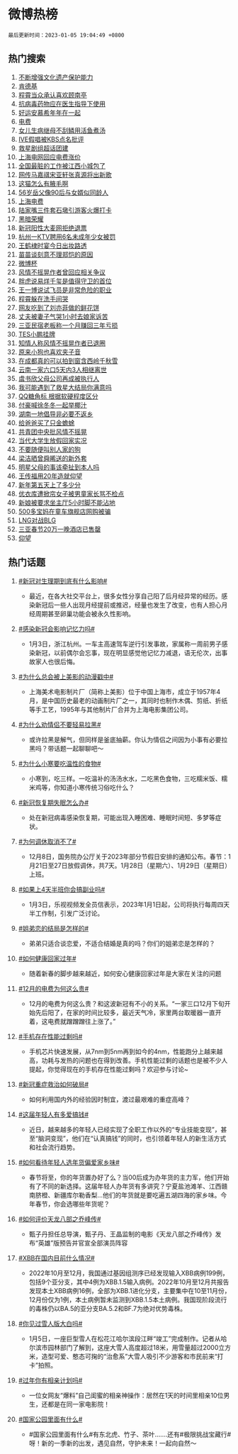 # 微博热榜

`最后更新时间：2023-01-05 19:04:49 +0800`

## 热门搜索

1. [不断增强文化遗产保护能力](https://m.weibo.cn/search?containerid=100103type%3D1%26t%3D10%26q%3D%23%E4%B8%8D%E6%96%AD%E5%A2%9E%E5%BC%BA%E6%96%87%E5%8C%96%E9%81%97%E4%BA%A7%E4%BF%9D%E6%8A%A4%E8%83%BD%E5%8A%9B%23&stream_entry_id=51&isnewpage=1&extparam=seat%3D1%26filter_type%3Drealtimehot%26c_type%3D51%26dgr%3D0%26cate%3D10103%26pos%3D0%26display_time%3D1672916687%26pre_seqid%3D1672916687970034336826&luicode=10000011&lfid=106003type%253D25%2526t%253D3%2526disable_hot%253D1%2526filter_type%253Drealtimehot)
1. [肯德基](https://m.weibo.cn/search?containerid=100103type%3D1%26t%3D10%26q%3D%E8%82%AF%E5%BE%B7%E5%9F%BA&stream_entry_id=31&isnewpage=1&extparam=seat%3D1%26flag%3D1%26dgr%3D0%26realpos%3D1%26band_rank%3D1%26filter_type%3Drealtimehot%26c_type%3D31%26q%3D%25E8%2582%25AF%25E5%25BE%25B7%25E5%259F%25BA%26stream_entry_id%3D31%26cate%3D5001%26lcate%3D5001%26pos%3D0%26display_time%3D1672916687%26pre_seqid%3D1672916687970034336826&luicode=10000011&lfid=106003type%253D25%2526t%253D3%2526disable_hot%253D1%2526filter_type%253Drealtimehot)
1. [程霄当众承认喜欢顾南亭](https://m.weibo.cn/search?containerid=100103type%3D1%26t%3D10%26q%3D%23%E7%A8%8B%E9%9C%84%E5%BD%93%E4%BC%97%E6%89%BF%E8%AE%A4%E5%96%9C%E6%AC%A2%E9%A1%BE%E5%8D%97%E4%BA%AD%23&stream_entry_id=31&isnewpage=1&extparam=seat%3D1%26flag%3D1%26dgr%3D0%26realpos%3D2%26band_rank%3D2%26filter_type%3Drealtimehot%26c_type%3D31%26q%3D%2523%25E7%25A8%258B%25E9%259C%2584%25E5%25BD%2593%25E4%25BC%2597%25E6%2589%25BF%25E8%25AE%25A4%25E5%2596%259C%25E6%25AC%25A2%25E9%25A1%25BE%25E5%258D%2597%25E4%25BA%25AD%2523%26stream_entry_id%3D31%26cate%3D5001%26lcate%3D5001%26pos%3D1%26display_time%3D1672916687%26pre_seqid%3D1672916687970034336826&luicode=10000011&lfid=106003type%253D25%2526t%253D3%2526disable_hot%253D1%2526filter_type%253Drealtimehot)
1. [抗病毒药物应在医生指导下使用](https://m.weibo.cn/search?containerid=100103type%3D1%26t%3D10%26q%3D%23%E6%8A%97%E7%97%85%E6%AF%92%E8%8D%AF%E7%89%A9%E5%BA%94%E5%9C%A8%E5%8C%BB%E7%94%9F%E6%8C%87%E5%AF%BC%E4%B8%8B%E4%BD%BF%E7%94%A8%23&stream_entry_id=31&isnewpage=1&extparam=seat%3D1%26flag%3D0%26dgr%3D0%26realpos%3D3%26band_rank%3D3%26filter_type%3Drealtimehot%26c_type%3D31%26q%3D%2523%25E6%258A%2597%25E7%2597%2585%25E6%25AF%2592%25E8%258D%25AF%25E7%2589%25A9%25E5%25BA%2594%25E5%259C%25A8%25E5%258C%25BB%25E7%2594%259F%25E6%258C%2587%25E5%25AF%25BC%25E4%25B8%258B%25E4%25BD%25BF%25E7%2594%25A8%2523%26stream_entry_id%3D31%26cate%3D5001%26lcate%3D5001%26pos%3D2%26display_time%3D1672916687%26pre_seqid%3D1672916687970034336826&luicode=10000011&lfid=106003type%253D25%2526t%253D3%2526disable_hot%253D1%2526filter_type%253Drealtimehot)
1. [好运安慕希年年在一起](https://m.weibo.cn/search?containerid=100103type%3D1%26t%3D10%26q%3D%23%E5%A5%BD%E8%BF%90%E5%AE%89%E6%85%95%E5%B8%8C%E5%B9%B4%E5%B9%B4%E5%9C%A8%E4%B8%80%E8%B5%B7%23&stream_entry_id=31&isnewpage=1&extparam=seat%3D1%26dgr%3D0%26filter_type%3Drealtimehot%26band_rank%3D4%26adid%3D177259%26c_type%3D31%26q%3D%2523%25E5%25A5%25BD%25E8%25BF%2590%25E5%25AE%2589%25E6%2585%2595%25E5%25B8%258C%25E5%25B9%25B4%25E5%25B9%25B4%25E5%259C%25A8%25E4%25B8%2580%25E8%25B5%25B7%2523%26stream_entry_id%3D31%26cate%3D5001%26topic_ad%3D1%26lcate%3D5001%26pos%3D3%26display_time%3D1672916687%26pre_seqid%3D1672916687970034336826&luicode=10000011&lfid=106003type%253D25%2526t%253D3%2526disable_hot%253D1%2526filter_type%253Drealtimehot)
1. [电费](https://m.weibo.cn/search?containerid=100103type%3D1%26t%3D10%26q%3D%E7%94%B5%E8%B4%B9&stream_entry_id=31&isnewpage=1&extparam=seat%3D1%26flag%3D2%26dgr%3D0%26realpos%3D4%26band_rank%3D4%26filter_type%3Drealtimehot%26c_type%3D31%26q%3D%25E7%2594%25B5%25E8%25B4%25B9%26stream_entry_id%3D31%26cate%3D5001%26lcate%3D5001%26pos%3D4%26display_time%3D1672916687%26pre_seqid%3D1672916687970034336826&luicode=10000011&lfid=106003type%253D25%2526t%253D3%2526disable_hot%253D1%2526filter_type%253Drealtimehot)
1. [女儿生病继母不刮鳞用活鱼煮汤](https://m.weibo.cn/search?containerid=100103type%3D1%26t%3D10%26q%3D%23%E5%A5%B3%E5%84%BF%E7%94%9F%E7%97%85%E7%BB%A7%E6%AF%8D%E4%B8%8D%E5%88%AE%E9%B3%9E%E7%94%A8%E6%B4%BB%E9%B1%BC%E7%85%AE%E6%B1%A4%23&stream_entry_id=31&isnewpage=1&extparam=seat%3D1%26flag%3D2%26dgr%3D0%26realpos%3D5%26band_rank%3D5%26filter_type%3Drealtimehot%26c_type%3D31%26q%3D%2523%25E5%25A5%25B3%25E5%2584%25BF%25E7%2594%259F%25E7%2597%2585%25E7%25BB%25A7%25E6%25AF%258D%25E4%25B8%258D%25E5%2588%25AE%25E9%25B3%259E%25E7%2594%25A8%25E6%25B4%25BB%25E9%25B1%25BC%25E7%2585%25AE%25E6%25B1%25A4%2523%26stream_entry_id%3D31%26cate%3D5001%26lcate%3D5001%26pos%3D5%26display_time%3D1672916687%26pre_seqid%3D1672916687970034336826&luicode=10000011&lfid=106003type%253D25%2526t%253D3%2526disable_hot%253D1%2526filter_type%253Drealtimehot)
1. [IVE假唱被KBS点名批评](https://m.weibo.cn/search?containerid=100103type%3D1%26t%3D10%26q%3D%23IVE%E5%81%87%E5%94%B1%E8%A2%ABKBS%E7%82%B9%E5%90%8D%E6%89%B9%E8%AF%84%23&stream_entry_id=31&isnewpage=1&extparam=seat%3D1%26flag%3D0%26dgr%3D0%26realpos%3D6%26band_rank%3D6%26filter_type%3Drealtimehot%26c_type%3D31%26q%3D%2523IVE%25E5%2581%2587%25E5%2594%25B1%25E8%25A2%25ABKBS%25E7%2582%25B9%25E5%2590%258D%25E6%2589%25B9%25E8%25AF%2584%2523%26stream_entry_id%3D31%26cate%3D5001%26lcate%3D5001%26pos%3D6%26display_time%3D1672916687%26pre_seqid%3D1672916687970034336826&luicode=10000011&lfid=106003type%253D25%2526t%253D3%2526disable_hot%253D1%2526filter_type%253Drealtimehot)
1. [救星剧组超话团建](https://m.weibo.cn/search?containerid=100103type%3D1%26t%3D10%26q%3D%23%E6%95%91%E6%98%9F%E5%89%A7%E7%BB%84%E8%B6%85%E8%AF%9D%E5%9B%A2%E5%BB%BA%23&stream_entry_id=31&isnewpage=1&extparam=seat%3D1%26dgr%3D0%26filter_type%3Drealtimehot%26band_rank%3D7%26adid%3D177304%26c_type%3D31%26q%3D%2523%25E6%2595%2591%25E6%2598%259F%25E5%2589%25A7%25E7%25BB%2584%25E8%25B6%2585%25E8%25AF%259D%25E5%259B%25A2%25E5%25BB%25BA%2523%26stream_entry_id%3D31%26cate%3D5001%26lcate%3D5001%26pos%3D7%26display_time%3D1672916687%26pre_seqid%3D1672916687970034336826&luicode=10000011&lfid=106003type%253D25%2526t%253D3%2526disable_hot%253D1%2526filter_type%253Drealtimehot)
1. [上海电网回应电费涨价](https://m.weibo.cn/search?containerid=100103type%3D1%26t%3D10%26q%3D%23%E4%B8%8A%E6%B5%B7%E7%94%B5%E7%BD%91%E5%9B%9E%E5%BA%94%E7%94%B5%E8%B4%B9%E6%B6%A8%E4%BB%B7%23&stream_entry_id=31&isnewpage=1&extparam=seat%3D1%26flag%3D1%26dgr%3D0%26realpos%3D7%26band_rank%3D7%26filter_type%3Drealtimehot%26c_type%3D31%26q%3D%2523%25E4%25B8%258A%25E6%25B5%25B7%25E7%2594%25B5%25E7%25BD%2591%25E5%259B%259E%25E5%25BA%2594%25E7%2594%25B5%25E8%25B4%25B9%25E6%25B6%25A8%25E4%25BB%25B7%2523%26stream_entry_id%3D31%26cate%3D5001%26lcate%3D5001%26pos%3D8%26display_time%3D1672916687%26pre_seqid%3D1672916687970034336826&luicode=10000011&lfid=106003type%253D25%2526t%253D3%2526disable_hot%253D1%2526filter_type%253Drealtimehot)
1. [全国最脏的工作被江西小城包了](https://m.weibo.cn/search?containerid=100103type%3D1%26t%3D10%26q%3D%23%E5%85%A8%E5%9B%BD%E6%9C%80%E8%84%8F%E7%9A%84%E5%B7%A5%E4%BD%9C%E8%A2%AB%E6%B1%9F%E8%A5%BF%E5%B0%8F%E5%9F%8E%E5%8C%85%E4%BA%86%23&stream_entry_id=31&isnewpage=1&extparam=seat%3D1%26flag%3D0%26dgr%3D0%26realpos%3D8%26band_rank%3D8%26filter_type%3Drealtimehot%26c_type%3D31%26q%3D%2523%25E5%2585%25A8%25E5%259B%25BD%25E6%259C%2580%25E8%2584%258F%25E7%259A%2584%25E5%25B7%25A5%25E4%25BD%259C%25E8%25A2%25AB%25E6%25B1%259F%25E8%25A5%25BF%25E5%25B0%258F%25E5%259F%258E%25E5%258C%2585%25E4%25BA%2586%2523%26stream_entry_id%3D31%26cate%3D5001%26lcate%3D5001%26pos%3D9%26display_time%3D1672916687%26pre_seqid%3D1672916687970034336826&luicode=10000011&lfid=106003type%253D25%2526t%253D3%2526disable_hot%253D1%2526filter_type%253Drealtimehot)
1. [网传马嘉祺宋亚轩张真源将出新歌](https://m.weibo.cn/search?containerid=100103type%3D1%26t%3D10%26q%3D%23%E7%BD%91%E4%BC%A0%E9%A9%AC%E5%98%89%E7%A5%BA%E5%AE%8B%E4%BA%9A%E8%BD%A9%E5%BC%A0%E7%9C%9F%E6%BA%90%E5%B0%86%E5%87%BA%E6%96%B0%E6%AD%8C%23&stream_entry_id=31&isnewpage=1&extparam=seat%3D1%26flag%3D1%26dgr%3D0%26realpos%3D9%26band_rank%3D9%26filter_type%3Drealtimehot%26c_type%3D31%26q%3D%2523%25E7%25BD%2591%25E4%25BC%25A0%25E9%25A9%25AC%25E5%2598%2589%25E7%25A5%25BA%25E5%25AE%258B%25E4%25BA%259A%25E8%25BD%25A9%25E5%25BC%25A0%25E7%259C%259F%25E6%25BA%2590%25E5%25B0%2586%25E5%2587%25BA%25E6%2596%25B0%25E6%25AD%258C%2523%26stream_entry_id%3D31%26cate%3D5001%26lcate%3D5001%26pos%3D10%26display_time%3D1672916687%26pre_seqid%3D1672916687970034336826&luicode=10000011&lfid=106003type%253D25%2526t%253D3%2526disable_hot%253D1%2526filter_type%253Drealtimehot)
1. [这猫怎么有腋毛啊](https://m.weibo.cn/search?containerid=100103type%3D1%26t%3D10%26q%3D%23%E8%BF%99%E7%8C%AB%E6%80%8E%E4%B9%88%E6%9C%89%E8%85%8B%E6%AF%9B%E5%95%8A%23&stream_entry_id=31&isnewpage=1&extparam=seat%3D1%26flag%3D1%26dgr%3D0%26realpos%3D10%26band_rank%3D10%26filter_type%3Drealtimehot%26c_type%3D31%26q%3D%2523%25E8%25BF%2599%25E7%258C%25AB%25E6%2580%258E%25E4%25B9%2588%25E6%259C%2589%25E8%2585%258B%25E6%25AF%259B%25E5%2595%258A%2523%26stream_entry_id%3D31%26cate%3D5001%26lcate%3D5001%26pos%3D11%26display_time%3D1672916687%26pre_seqid%3D1672916687970034336826&luicode=10000011&lfid=106003type%253D25%2526t%253D3%2526disable_hot%253D1%2526filter_type%253Drealtimehot)
1. [56岁岳父像90后与女婿似同龄人](https://m.weibo.cn/search?containerid=100103type%3D1%26t%3D10%26q%3D%2356%E5%B2%81%E5%B2%B3%E7%88%B6%E5%83%8F90%E5%90%8E%E4%B8%8E%E5%A5%B3%E5%A9%BF%E4%BC%BC%E5%90%8C%E9%BE%84%E4%BA%BA%23&stream_entry_id=31&isnewpage=1&extparam=seat%3D1%26flag%3D1%26dgr%3D0%26realpos%3D11%26band_rank%3D11%26filter_type%3Drealtimehot%26c_type%3D31%26q%3D%252356%25E5%25B2%2581%25E5%25B2%25B3%25E7%2588%25B6%25E5%2583%258F90%25E5%2590%258E%25E4%25B8%258E%25E5%25A5%25B3%25E5%25A9%25BF%25E4%25BC%25BC%25E5%2590%258C%25E9%25BE%2584%25E4%25BA%25BA%2523%26stream_entry_id%3D31%26cate%3D5001%26lcate%3D5001%26pos%3D12%26display_time%3D1672916687%26pre_seqid%3D1672916687970034336826&luicode=10000011&lfid=106003type%253D25%2526t%253D3%2526disable_hot%253D1%2526filter_type%253Drealtimehot)
1. [上海电费](https://m.weibo.cn/search?containerid=100103type%3D1%26t%3D10%26q%3D%23%E4%B8%8A%E6%B5%B7%E7%94%B5%E8%B4%B9%23&stream_entry_id=31&isnewpage=1&extparam=seat%3D1%26flag%3D2%26dgr%3D0%26realpos%3D12%26band_rank%3D12%26filter_type%3Drealtimehot%26c_type%3D31%26q%3D%2523%25E4%25B8%258A%25E6%25B5%25B7%25E7%2594%25B5%25E8%25B4%25B9%2523%26stream_entry_id%3D31%26cate%3D5001%26lcate%3D5001%26pos%3D13%26display_time%3D1672916687%26pre_seqid%3D1672916687970034336826&luicode=10000011&lfid=106003type%253D25%2526t%253D3%2526disable_hot%253D1%2526filter_type%253Drealtimehot)
1. [陆家嘴三件套石墩引游客火爆打卡](https://m.weibo.cn/search?containerid=100103type%3D1%26t%3D10%26q%3D%23%E9%99%86%E5%AE%B6%E5%98%B4%E4%B8%89%E4%BB%B6%E5%A5%97%E7%9F%B3%E5%A2%A9%E5%BC%95%E6%B8%B8%E5%AE%A2%E7%81%AB%E7%88%86%E6%89%93%E5%8D%A1%23&stream_entry_id=31&isnewpage=1&extparam=seat%3D1%26flag%3D1%26dgr%3D0%26realpos%3D13%26band_rank%3D13%26filter_type%3Drealtimehot%26c_type%3D31%26q%3D%2523%25E9%2599%2586%25E5%25AE%25B6%25E5%2598%25B4%25E4%25B8%2589%25E4%25BB%25B6%25E5%25A5%2597%25E7%259F%25B3%25E5%25A2%25A9%25E5%25BC%2595%25E6%25B8%25B8%25E5%25AE%25A2%25E7%2581%25AB%25E7%2588%2586%25E6%2589%2593%25E5%258D%25A1%2523%26stream_entry_id%3D31%26cate%3D5001%26lcate%3D5001%26pos%3D14%26display_time%3D1672916687%26pre_seqid%3D1672916687970034336826&luicode=10000011&lfid=106003type%253D25%2526t%253D3%2526disable_hot%253D1%2526filter_type%253Drealtimehot)
1. [黑暗荣耀](https://m.weibo.cn/search?containerid=100103type%3D1%26t%3D10%26q%3D%23%E9%BB%91%E6%9A%97%E8%8D%A3%E8%80%80%23&stream_entry_id=31&isnewpage=1&extparam=seat%3D1%26flag%3D1%26dgr%3D0%26realpos%3D14%26band_rank%3D14%26filter_type%3Drealtimehot%26c_type%3D31%26q%3D%2523%25E9%25BB%2591%25E6%259A%2597%25E8%258D%25A3%25E8%2580%2580%2523%26stream_entry_id%3D31%26cate%3D5001%26lcate%3D5001%26pos%3D15%26display_time%3D1672916687%26pre_seqid%3D1672916687970034336826&luicode=10000011&lfid=106003type%253D25%2526t%253D3%2526disable_hot%253D1%2526filter_type%253Drealtimehot)
1. [新冠阳性大麦网拒绝退票](https://m.weibo.cn/search?containerid=100103type%3D1%26t%3D10%26q%3D%23%E6%96%B0%E5%86%A0%E9%98%B3%E6%80%A7%E5%A4%A7%E9%BA%A6%E7%BD%91%E6%8B%92%E7%BB%9D%E9%80%80%E7%A5%A8%23&stream_entry_id=31&isnewpage=1&extparam=seat%3D1%26flag%3D0%26dgr%3D0%26realpos%3D15%26band_rank%3D15%26filter_type%3Drealtimehot%26c_type%3D31%26q%3D%2523%25E6%2596%25B0%25E5%2586%25A0%25E9%2598%25B3%25E6%2580%25A7%25E5%25A4%25A7%25E9%25BA%25A6%25E7%25BD%2591%25E6%258B%2592%25E7%25BB%259D%25E9%2580%2580%25E7%25A5%25A8%2523%26stream_entry_id%3D31%26cate%3D5001%26lcate%3D5001%26pos%3D16%26display_time%3D1672916687%26pre_seqid%3D1672916687970034336826&luicode=10000011&lfid=106003type%253D25%2526t%253D3%2526disable_hot%253D1%2526filter_type%253Drealtimehot)
1. [杭州一KTV聘用6名未成年少女被罚](https://m.weibo.cn/search?containerid=100103type%3D1%26t%3D10%26q%3D%23%E6%9D%AD%E5%B7%9E%E4%B8%80KTV%E8%81%98%E7%94%A86%E5%90%8D%E6%9C%AA%E6%88%90%E5%B9%B4%E5%B0%91%E5%A5%B3%E8%A2%AB%E7%BD%9A%23&stream_entry_id=31&isnewpage=1&extparam=seat%3D1%26flag%3D0%26dgr%3D0%26realpos%3D16%26band_rank%3D16%26filter_type%3Drealtimehot%26c_type%3D31%26q%3D%2523%25E6%259D%25AD%25E5%25B7%259E%25E4%25B8%2580KTV%25E8%2581%2598%25E7%2594%25A86%25E5%2590%258D%25E6%259C%25AA%25E6%2588%2590%25E5%25B9%25B4%25E5%25B0%2591%25E5%25A5%25B3%25E8%25A2%25AB%25E7%25BD%259A%2523%26stream_entry_id%3D31%26cate%3D5001%26lcate%3D5001%26pos%3D17%26display_time%3D1672916687%26pre_seqid%3D1672916687970034336826&luicode=10000011&lfid=106003type%253D25%2526t%253D3%2526disable_hot%253D1%2526filter_type%253Drealtimehot)
1. [王鹤棣时宴今日出妆路透](https://m.weibo.cn/search?containerid=100103type%3D1%26t%3D10%26q%3D%23%E7%8E%8B%E9%B9%A4%E6%A3%A3%E6%97%B6%E5%AE%B4%E4%BB%8A%E6%97%A5%E5%87%BA%E5%A6%86%E8%B7%AF%E9%80%8F%23&stream_entry_id=31&isnewpage=1&extparam=seat%3D1%26flag%3D1%26dgr%3D0%26realpos%3D17%26band_rank%3D17%26filter_type%3Drealtimehot%26c_type%3D31%26q%3D%2523%25E7%258E%258B%25E9%25B9%25A4%25E6%25A3%25A3%25E6%2597%25B6%25E5%25AE%25B4%25E4%25BB%258A%25E6%2597%25A5%25E5%2587%25BA%25E5%25A6%2586%25E8%25B7%25AF%25E9%2580%258F%2523%26stream_entry_id%3D31%26cate%3D5001%26lcate%3D5001%26pos%3D18%26display_time%3D1672916687%26pre_seqid%3D1672916687970034336826&luicode=10000011&lfid=106003type%253D25%2526t%253D3%2526disable_hot%253D1%2526filter_type%253Drealtimehot)
1. [苗苗谈刻意不理郑恺的原因](https://m.weibo.cn/search?containerid=100103type%3D1%26t%3D10%26q%3D%23%E8%8B%97%E8%8B%97%E8%B0%88%E5%88%BB%E6%84%8F%E4%B8%8D%E7%90%86%E9%83%91%E6%81%BA%E7%9A%84%E5%8E%9F%E5%9B%A0%23&stream_entry_id=31&isnewpage=1&extparam=seat%3D1%26flag%3D2%26dgr%3D0%26realpos%3D18%26band_rank%3D18%26filter_type%3Drealtimehot%26c_type%3D31%26q%3D%2523%25E8%258B%2597%25E8%258B%2597%25E8%25B0%2588%25E5%2588%25BB%25E6%2584%258F%25E4%25B8%258D%25E7%2590%2586%25E9%2583%2591%25E6%2581%25BA%25E7%259A%2584%25E5%258E%259F%25E5%259B%25A0%2523%26stream_entry_id%3D31%26cate%3D5001%26lcate%3D5001%26pos%3D19%26display_time%3D1672916687%26pre_seqid%3D1672916687970034336826&luicode=10000011&lfid=106003type%253D25%2526t%253D3%2526disable_hot%253D1%2526filter_type%253Drealtimehot)
1. [微博杯](https://m.weibo.cn/search?containerid=100103type%3D1%26t%3D10%26q%3D%E5%BE%AE%E5%8D%9A%E6%9D%AF&stream_entry_id=31&isnewpage=1&extparam=seat%3D1%26flag%3D0%26dgr%3D0%26realpos%3D19%26band_rank%3D19%26filter_type%3Drealtimehot%26c_type%3D31%26q%3D%25E5%25BE%25AE%25E5%258D%259A%25E6%259D%25AF%26stream_entry_id%3D31%26cate%3D5001%26lcate%3D5001%26pos%3D20%26display_time%3D1672916687%26pre_seqid%3D1672916687970034336826&luicode=10000011&lfid=106003type%253D25%2526t%253D3%2526disable_hot%253D1%2526filter_type%253Drealtimehot)
1. [风情不摇晃作者曾回应相关争议](https://m.weibo.cn/search?containerid=100103type%3D1%26t%3D10%26q%3D%23%E9%A3%8E%E6%83%85%E4%B8%8D%E6%91%87%E6%99%83%E4%BD%9C%E8%80%85%E6%9B%BE%E5%9B%9E%E5%BA%94%E7%9B%B8%E5%85%B3%E4%BA%89%E8%AE%AE%23&stream_entry_id=31&isnewpage=1&extparam=seat%3D1%26flag%3D0%26dgr%3D0%26realpos%3D20%26band_rank%3D20%26filter_type%3Drealtimehot%26c_type%3D31%26q%3D%2523%25E9%25A3%258E%25E6%2583%2585%25E4%25B8%258D%25E6%2591%2587%25E6%2599%2583%25E4%25BD%259C%25E8%2580%2585%25E6%259B%25BE%25E5%259B%259E%25E5%25BA%2594%25E7%259B%25B8%25E5%2585%25B3%25E4%25BA%2589%25E8%25AE%25AE%2523%26stream_entry_id%3D31%26cate%3D5001%26lcate%3D5001%26pos%3D21%26display_time%3D1672916687%26pre_seqid%3D1672916687970034336826&luicode=10000011&lfid=106003type%253D25%2526t%253D3%2526disable_hot%253D1%2526filter_type%253Drealtimehot)
1. [胖虎说易烊千玺是值得守卫的首位](https://m.weibo.cn/search?containerid=100103type%3D1%26t%3D10%26q%3D%23%E8%83%96%E8%99%8E%E8%AF%B4%E6%98%93%E7%83%8A%E5%8D%83%E7%8E%BA%E6%98%AF%E5%80%BC%E5%BE%97%E5%AE%88%E5%8D%AB%E7%9A%84%E9%A6%96%E4%BD%8D%23&stream_entry_id=31&isnewpage=1&extparam=seat%3D1%26flag%3D0%26dgr%3D0%26realpos%3D21%26band_rank%3D21%26filter_type%3Drealtimehot%26c_type%3D31%26q%3D%2523%25E8%2583%2596%25E8%2599%258E%25E8%25AF%25B4%25E6%2598%2593%25E7%2583%258A%25E5%258D%2583%25E7%258E%25BA%25E6%2598%25AF%25E5%2580%25BC%25E5%25BE%2597%25E5%25AE%2588%25E5%258D%25AB%25E7%259A%2584%25E9%25A6%2596%25E4%25BD%258D%2523%26stream_entry_id%3D31%26cate%3D5001%26lcate%3D5001%26pos%3D22%26display_time%3D1672916687%26pre_seqid%3D1672916687970034336826&luicode=10000011&lfid=106003type%253D25%2526t%253D3%2526disable_hot%253D1%2526filter_type%253Drealtimehot)
1. [王一博说试飞员是非常危险的职业](https://m.weibo.cn/search?containerid=100103type%3D1%26t%3D10%26q%3D%23%E7%8E%8B%E4%B8%80%E5%8D%9A%E8%AF%B4%E8%AF%95%E9%A3%9E%E5%91%98%E6%98%AF%E9%9D%9E%E5%B8%B8%E5%8D%B1%E9%99%A9%E7%9A%84%E8%81%8C%E4%B8%9A%23&stream_entry_id=31&isnewpage=1&extparam=seat%3D1%26flag%3D1%26dgr%3D0%26realpos%3D22%26band_rank%3D22%26filter_type%3Drealtimehot%26c_type%3D31%26q%3D%2523%25E7%258E%258B%25E4%25B8%2580%25E5%258D%259A%25E8%25AF%25B4%25E8%25AF%2595%25E9%25A3%259E%25E5%2591%2598%25E6%2598%25AF%25E9%259D%259E%25E5%25B8%25B8%25E5%258D%25B1%25E9%2599%25A9%25E7%259A%2584%25E8%2581%258C%25E4%25B8%259A%2523%26stream_entry_id%3D31%26cate%3D5001%26lcate%3D5001%26pos%3D23%26display_time%3D1672916687%26pre_seqid%3D1672916687970034336826&luicode=10000011&lfid=106003type%253D25%2526t%253D3%2526disable_hot%253D1%2526filter_type%253Drealtimehot)
1. [程霄躲在洗手间哭](https://m.weibo.cn/search?containerid=100103type%3D1%26t%3D10%26q%3D%23%E7%A8%8B%E9%9C%84%E8%BA%B2%E5%9C%A8%E6%B4%97%E6%89%8B%E9%97%B4%E5%93%AD%23&stream_entry_id=31&isnewpage=1&extparam=seat%3D1%26flag%3D1%26dgr%3D0%26realpos%3D23%26band_rank%3D23%26filter_type%3Drealtimehot%26c_type%3D31%26q%3D%2523%25E7%25A8%258B%25E9%259C%2584%25E8%25BA%25B2%25E5%259C%25A8%25E6%25B4%2597%25E6%2589%258B%25E9%2597%25B4%25E5%2593%25AD%2523%26stream_entry_id%3D31%26cate%3D5001%26lcate%3D5001%26pos%3D24%26display_time%3D1672916687%26pre_seqid%3D1672916687970034336826&luicode=10000011&lfid=106003type%253D25%2526t%253D3%2526disable_hot%253D1%2526filter_type%253Drealtimehot)
1. [网友吃到了刘亦菲做的鲜花饼](https://m.weibo.cn/search?containerid=100103type%3D1%26t%3D10%26q%3D%23%E7%BD%91%E5%8F%8B%E5%90%83%E5%88%B0%E4%BA%86%E5%88%98%E4%BA%A6%E8%8F%B2%E5%81%9A%E7%9A%84%E9%B2%9C%E8%8A%B1%E9%A5%BC%23&stream_entry_id=31&isnewpage=1&extparam=seat%3D1%26flag%3D0%26dgr%3D0%26realpos%3D24%26band_rank%3D24%26filter_type%3Drealtimehot%26c_type%3D31%26q%3D%2523%25E7%25BD%2591%25E5%258F%258B%25E5%2590%2583%25E5%2588%25B0%25E4%25BA%2586%25E5%2588%2598%25E4%25BA%25A6%25E8%258F%25B2%25E5%2581%259A%25E7%259A%2584%25E9%25B2%259C%25E8%258A%25B1%25E9%25A5%25BC%2523%26stream_entry_id%3D31%26cate%3D5001%26lcate%3D5001%26pos%3D25%26display_time%3D1672916687%26pre_seqid%3D1672916687970034336826&luicode=10000011&lfid=106003type%253D25%2526t%253D3%2526disable_hot%253D1%2526filter_type%253Drealtimehot)
1. [丈夫被妻子气哭1小时去娘家诉苦](https://m.weibo.cn/search?containerid=100103type%3D1%26t%3D10%26q%3D%23%E4%B8%88%E5%A4%AB%E8%A2%AB%E5%A6%BB%E5%AD%90%E6%B0%94%E5%93%AD1%E5%B0%8F%E6%97%B6%E5%8E%BB%E5%A8%98%E5%AE%B6%E8%AF%89%E8%8B%A6%23&stream_entry_id=31&isnewpage=1&extparam=seat%3D1%26flag%3D0%26dgr%3D0%26realpos%3D25%26band_rank%3D25%26filter_type%3Drealtimehot%26c_type%3D31%26q%3D%2523%25E4%25B8%2588%25E5%25A4%25AB%25E8%25A2%25AB%25E5%25A6%25BB%25E5%25AD%2590%25E6%25B0%2594%25E5%2593%25AD1%25E5%25B0%258F%25E6%2597%25B6%25E5%258E%25BB%25E5%25A8%2598%25E5%25AE%25B6%25E8%25AF%2589%25E8%258B%25A6%2523%26stream_entry_id%3D31%26cate%3D5001%26lcate%3D5001%26pos%3D26%26display_time%3D1672916687%26pre_seqid%3D1672916687970034336826&luicode=10000011&lfid=106003type%253D25%2526t%253D3%2526disable_hot%253D1%2526filter_type%253Drealtimehot)
1. [三亚民宿老板称一个月赚回三年亏损](https://m.weibo.cn/search?containerid=100103type%3D1%26t%3D10%26q%3D%23%E4%B8%89%E4%BA%9A%E6%B0%91%E5%AE%BF%E8%80%81%E6%9D%BF%E7%A7%B0%E4%B8%80%E4%B8%AA%E6%9C%88%E8%B5%9A%E5%9B%9E%E4%B8%89%E5%B9%B4%E4%BA%8F%E6%8D%9F%23&stream_entry_id=31&isnewpage=1&extparam=seat%3D1%26flag%3D1%26dgr%3D0%26realpos%3D26%26band_rank%3D26%26filter_type%3Drealtimehot%26c_type%3D31%26q%3D%2523%25E4%25B8%2589%25E4%25BA%259A%25E6%25B0%2591%25E5%25AE%25BF%25E8%2580%2581%25E6%259D%25BF%25E7%25A7%25B0%25E4%25B8%2580%25E4%25B8%25AA%25E6%259C%2588%25E8%25B5%259A%25E5%259B%259E%25E4%25B8%2589%25E5%25B9%25B4%25E4%25BA%258F%25E6%258D%259F%2523%26stream_entry_id%3D31%26cate%3D5001%26lcate%3D5001%26pos%3D27%26display_time%3D1672916687%26pre_seqid%3D1672916687970034336826&luicode=10000011&lfid=106003type%253D25%2526t%253D3%2526disable_hot%253D1%2526filter_type%253Drealtimehot)
1. [TES小鹏挂牌](https://m.weibo.cn/search?containerid=100103type%3D1%26t%3D10%26q%3D%23TES%E5%B0%8F%E9%B9%8F%E6%8C%82%E7%89%8C%23&stream_entry_id=31&isnewpage=1&extparam=seat%3D1%26flag%3D1%26dgr%3D0%26realpos%3D27%26band_rank%3D27%26filter_type%3Drealtimehot%26c_type%3D31%26q%3D%2523TES%25E5%25B0%258F%25E9%25B9%258F%25E6%258C%2582%25E7%2589%258C%2523%26stream_entry_id%3D31%26cate%3D5001%26lcate%3D5001%26pos%3D28%26display_time%3D1672916687%26pre_seqid%3D1672916687970034336826&luicode=10000011&lfid=106003type%253D25%2526t%253D3%2526disable_hot%253D1%2526filter_type%253Drealtimehot)
1. [知情人称风情不摇晃作者已退圈](https://m.weibo.cn/search?containerid=100103type%3D1%26t%3D10%26q%3D%23%E7%9F%A5%E6%83%85%E4%BA%BA%E7%A7%B0%E9%A3%8E%E6%83%85%E4%B8%8D%E6%91%87%E6%99%83%E4%BD%9C%E8%80%85%E5%B7%B2%E9%80%80%E5%9C%88%23&stream_entry_id=31&isnewpage=1&extparam=seat%3D1%26flag%3D0%26dgr%3D0%26realpos%3D28%26band_rank%3D28%26filter_type%3Drealtimehot%26c_type%3D31%26q%3D%2523%25E7%259F%25A5%25E6%2583%2585%25E4%25BA%25BA%25E7%25A7%25B0%25E9%25A3%258E%25E6%2583%2585%25E4%25B8%258D%25E6%2591%2587%25E6%2599%2583%25E4%25BD%259C%25E8%2580%2585%25E5%25B7%25B2%25E9%2580%2580%25E5%259C%2588%2523%26stream_entry_id%3D31%26cate%3D5001%26lcate%3D5001%26pos%3D29%26display_time%3D1672916687%26pre_seqid%3D1672916687970034336826&luicode=10000011&lfid=106003type%253D25%2526t%253D3%2526disable_hot%253D1%2526filter_type%253Drealtimehot)
1. [原来小狗也喜欢夹子音](https://m.weibo.cn/search?containerid=100103type%3D1%26t%3D10%26q%3D%23%E5%8E%9F%E6%9D%A5%E5%B0%8F%E7%8B%97%E4%B9%9F%E5%96%9C%E6%AC%A2%E5%A4%B9%E5%AD%90%E9%9F%B3%23&stream_entry_id=31&isnewpage=1&extparam=seat%3D1%26flag%3D1%26dgr%3D0%26realpos%3D29%26band_rank%3D29%26filter_type%3Drealtimehot%26c_type%3D31%26q%3D%2523%25E5%258E%259F%25E6%259D%25A5%25E5%25B0%258F%25E7%258B%2597%25E4%25B9%259F%25E5%2596%259C%25E6%25AC%25A2%25E5%25A4%25B9%25E5%25AD%2590%25E9%259F%25B3%2523%26stream_entry_id%3D31%26cate%3D5001%26lcate%3D5001%26pos%3D30%26display_time%3D1672916687%26pre_seqid%3D1672916687970034336826&luicode=10000011&lfid=106003type%253D25%2526t%253D3%2526disable_hot%253D1%2526filter_type%253Drealtimehot)
1. [在成都真的可以拍到窗含西岭千秋雪](https://m.weibo.cn/search?containerid=100103type%3D1%26t%3D10%26q%3D%23%E5%9C%A8%E6%88%90%E9%83%BD%E7%9C%9F%E7%9A%84%E5%8F%AF%E4%BB%A5%E6%8B%8D%E5%88%B0%E7%AA%97%E5%90%AB%E8%A5%BF%E5%B2%AD%E5%8D%83%E7%A7%8B%E9%9B%AA%23&stream_entry_id=31&isnewpage=1&extparam=seat%3D1%26flag%3D0%26dgr%3D0%26realpos%3D30%26band_rank%3D30%26filter_type%3Drealtimehot%26c_type%3D31%26q%3D%2523%25E5%259C%25A8%25E6%2588%2590%25E9%2583%25BD%25E7%259C%259F%25E7%259A%2584%25E5%258F%25AF%25E4%25BB%25A5%25E6%258B%258D%25E5%2588%25B0%25E7%25AA%2597%25E5%2590%25AB%25E8%25A5%25BF%25E5%25B2%25AD%25E5%258D%2583%25E7%25A7%258B%25E9%259B%25AA%2523%26stream_entry_id%3D31%26cate%3D5001%26lcate%3D5001%26pos%3D31%26display_time%3D1672916687%26pre_seqid%3D1672916687970034336826&luicode=10000011&lfid=106003type%253D25%2526t%253D3%2526disable_hot%253D1%2526filter_type%253Drealtimehot)
1. [云南一家六口5天内3人相继离世](https://m.weibo.cn/search?containerid=100103type%3D1%26t%3D10%26q%3D%23%E4%BA%91%E5%8D%97%E4%B8%80%E5%AE%B6%E5%85%AD%E5%8F%A35%E5%A4%A9%E5%86%853%E4%BA%BA%E7%9B%B8%E7%BB%A7%E7%A6%BB%E4%B8%96%23&stream_entry_id=31&isnewpage=1&extparam=seat%3D1%26flag%3D1%26dgr%3D0%26realpos%3D31%26band_rank%3D31%26filter_type%3Drealtimehot%26c_type%3D31%26q%3D%2523%25E4%25BA%2591%25E5%258D%2597%25E4%25B8%2580%25E5%25AE%25B6%25E5%2585%25AD%25E5%258F%25A35%25E5%25A4%25A9%25E5%2586%25853%25E4%25BA%25BA%25E7%259B%25B8%25E7%25BB%25A7%25E7%25A6%25BB%25E4%25B8%2596%2523%26stream_entry_id%3D31%26cate%3D5001%26lcate%3D5001%26pos%3D32%26display_time%3D1672916687%26pre_seqid%3D1672916687970034336826&luicode=10000011&lfid=106003type%253D25%2526t%253D3%2526disable_hot%253D1%2526filter_type%253Drealtimehot)
1. [虞书欣父母公司再成被执行人](https://m.weibo.cn/search?containerid=100103type%3D1%26t%3D10%26q%3D%23%E8%99%9E%E4%B9%A6%E6%AC%A3%E7%88%B6%E6%AF%8D%E5%85%AC%E5%8F%B8%E5%86%8D%E6%88%90%E8%A2%AB%E6%89%A7%E8%A1%8C%E4%BA%BA%23&stream_entry_id=31&isnewpage=1&extparam=seat%3D1%26flag%3D0%26dgr%3D0%26realpos%3D32%26band_rank%3D32%26filter_type%3Drealtimehot%26c_type%3D31%26q%3D%2523%25E8%2599%259E%25E4%25B9%25A6%25E6%25AC%25A3%25E7%2588%25B6%25E6%25AF%258D%25E5%2585%25AC%25E5%258F%25B8%25E5%2586%258D%25E6%2588%2590%25E8%25A2%25AB%25E6%2589%25A7%25E8%25A1%258C%25E4%25BA%25BA%2523%26stream_entry_id%3D31%26cate%3D5001%26lcate%3D5001%26pos%3D33%26display_time%3D1672916687%26pre_seqid%3D1672916687970034336826&luicode=10000011&lfid=106003type%253D25%2526t%253D3%2526disable_hot%253D1%2526filter_type%253Drealtimehot)
1. [我可能遇到了救星大结局你满意吗](https://m.weibo.cn/search?containerid=100103type%3D1%26t%3D10%26q%3D%23%E6%88%91%E5%8F%AF%E8%83%BD%E9%81%87%E5%88%B0%E4%BA%86%E6%95%91%E6%98%9F%E5%A4%A7%E7%BB%93%E5%B1%80%E4%BD%A0%E6%BB%A1%E6%84%8F%E5%90%97%23&stream_entry_id=31&isnewpage=1&extparam=seat%3D1%26flag%3D1%26dgr%3D0%26realpos%3D33%26band_rank%3D33%26filter_type%3Drealtimehot%26c_type%3D31%26q%3D%2523%25E6%2588%2591%25E5%258F%25AF%25E8%2583%25BD%25E9%2581%2587%25E5%2588%25B0%25E4%25BA%2586%25E6%2595%2591%25E6%2598%259F%25E5%25A4%25A7%25E7%25BB%2593%25E5%25B1%2580%25E4%25BD%25A0%25E6%25BB%25A1%25E6%2584%258F%25E5%2590%2597%2523%26stream_entry_id%3D31%26cate%3D5001%26lcate%3D5001%26pos%3D34%26display_time%3D1672916687%26pre_seqid%3D1672916687970034336826&luicode=10000011&lfid=106003type%253D25%2526t%253D3%2526disable_hot%253D1%2526filter_type%253Drealtimehot)
1. [QQ糖角标 根据软硬程度区分](https://m.weibo.cn/search?containerid=100103type%3D1%26t%3D10%26q%3DQQ%E7%B3%96%E8%A7%92%E6%A0%87+%E6%A0%B9%E6%8D%AE%E8%BD%AF%E7%A1%AC%E7%A8%8B%E5%BA%A6%E5%8C%BA%E5%88%86&stream_entry_id=31&isnewpage=1&extparam=seat%3D1%26flag%3D0%26dgr%3D0%26realpos%3D34%26band_rank%3D34%26filter_type%3Drealtimehot%26c_type%3D31%26q%3DQQ%25E7%25B3%2596%25E8%25A7%2592%25E6%25A0%2587%2520%25E6%25A0%25B9%25E6%258D%25AE%25E8%25BD%25AF%25E7%25A1%25AC%25E7%25A8%258B%25E5%25BA%25A6%25E5%258C%25BA%25E5%2588%2586%26stream_entry_id%3D31%26cate%3D5001%26lcate%3D5001%26pos%3D35%26display_time%3D1672916687%26pre_seqid%3D1672916687970034336826&luicode=10000011&lfid=106003type%253D25%2526t%253D3%2526disable_hot%253D1%2526filter_type%253Drealtimehot)
1. [付豪喊徐冬冬一起举椰汁](https://m.weibo.cn/search?containerid=100103type%3D1%26t%3D10%26q%3D%23%E4%BB%98%E8%B1%AA%E5%96%8A%E5%BE%90%E5%86%AC%E5%86%AC%E4%B8%80%E8%B5%B7%E4%B8%BE%E6%A4%B0%E6%B1%81%23&stream_entry_id=31&isnewpage=1&extparam=seat%3D1%26flag%3D1%26dgr%3D0%26realpos%3D35%26band_rank%3D35%26filter_type%3Drealtimehot%26c_type%3D31%26q%3D%2523%25E4%25BB%2598%25E8%25B1%25AA%25E5%2596%258A%25E5%25BE%2590%25E5%2586%25AC%25E5%2586%25AC%25E4%25B8%2580%25E8%25B5%25B7%25E4%25B8%25BE%25E6%25A4%25B0%25E6%25B1%2581%2523%26stream_entry_id%3D31%26cate%3D5001%26lcate%3D5001%26pos%3D36%26display_time%3D1672916687%26pre_seqid%3D1672916687970034336826&luicode=10000011&lfid=106003type%253D25%2526t%253D3%2526disable_hot%253D1%2526filter_type%253Drealtimehot)
1. [湖南一地倡导非必要不返乡](https://m.weibo.cn/search?containerid=100103type%3D1%26t%3D10%26q%3D%23%E6%B9%96%E5%8D%97%E4%B8%80%E5%9C%B0%E5%80%A1%E5%AF%BC%E9%9D%9E%E5%BF%85%E8%A6%81%E4%B8%8D%E8%BF%94%E4%B9%A1%23&stream_entry_id=31&isnewpage=1&extparam=seat%3D1%26flag%3D0%26dgr%3D0%26realpos%3D36%26band_rank%3D36%26filter_type%3Drealtimehot%26c_type%3D31%26q%3D%2523%25E6%25B9%2596%25E5%258D%2597%25E4%25B8%2580%25E5%259C%25B0%25E5%2580%25A1%25E5%25AF%25BC%25E9%259D%259E%25E5%25BF%2585%25E8%25A6%2581%25E4%25B8%258D%25E8%25BF%2594%25E4%25B9%25A1%2523%26stream_entry_id%3D31%26cate%3D5001%26lcate%3D5001%26pos%3D37%26display_time%3D1672916687%26pre_seqid%3D1672916687970034336826&luicode=10000011&lfid=106003type%253D25%2526t%253D3%2526disable_hot%253D1%2526filter_type%253Drealtimehot)
1. [给爸爸买了只金蟾蜍](https://m.weibo.cn/search?containerid=100103type%3D1%26t%3D10%26q%3D%23%E7%BB%99%E7%88%B8%E7%88%B8%E4%B9%B0%E4%BA%86%E5%8F%AA%E9%87%91%E8%9F%BE%E8%9C%8D%23&stream_entry_id=31&isnewpage=1&extparam=seat%3D1%26flag%3D0%26dgr%3D0%26realpos%3D37%26band_rank%3D37%26filter_type%3Drealtimehot%26c_type%3D31%26q%3D%2523%25E7%25BB%2599%25E7%2588%25B8%25E7%2588%25B8%25E4%25B9%25B0%25E4%25BA%2586%25E5%258F%25AA%25E9%2587%2591%25E8%259F%25BE%25E8%259C%258D%2523%26stream_entry_id%3D31%26cate%3D5001%26lcate%3D5001%26pos%3D38%26display_time%3D1672916687%26pre_seqid%3D1672916687970034336826&luicode=10000011&lfid=106003type%253D25%2526t%253D3%2526disable_hot%253D1%2526filter_type%253Drealtimehot)
1. [共青团中央批风情不摇晃](https://m.weibo.cn/search?containerid=100103type%3D1%26t%3D10%26q%3D%23%E5%85%B1%E9%9D%92%E5%9B%A2%E4%B8%AD%E5%A4%AE%E6%89%B9%E9%A3%8E%E6%83%85%E4%B8%8D%E6%91%87%E6%99%83%23&stream_entry_id=31&isnewpage=1&extparam=seat%3D1%26flag%3D0%26dgr%3D0%26realpos%3D38%26band_rank%3D38%26filter_type%3Drealtimehot%26c_type%3D31%26q%3D%2523%25E5%2585%25B1%25E9%259D%2592%25E5%259B%25A2%25E4%25B8%25AD%25E5%25A4%25AE%25E6%2589%25B9%25E9%25A3%258E%25E6%2583%2585%25E4%25B8%258D%25E6%2591%2587%25E6%2599%2583%2523%26stream_entry_id%3D31%26cate%3D5001%26lcate%3D5001%26pos%3D39%26display_time%3D1672916687%26pre_seqid%3D1672916687970034336826&luicode=10000011&lfid=106003type%253D25%2526t%253D3%2526disable_hot%253D1%2526filter_type%253Drealtimehot)
1. [当代大学生放假回家实况](https://m.weibo.cn/search?containerid=100103type%3D1%26t%3D10%26q%3D%23%E5%BD%93%E4%BB%A3%E5%A4%A7%E5%AD%A6%E7%94%9F%E6%94%BE%E5%81%87%E5%9B%9E%E5%AE%B6%E5%AE%9E%E5%86%B5%23&stream_entry_id=31&isnewpage=1&extparam=seat%3D1%26flag%3D1%26dgr%3D0%26realpos%3D39%26band_rank%3D39%26filter_type%3Drealtimehot%26c_type%3D31%26q%3D%2523%25E5%25BD%2593%25E4%25BB%25A3%25E5%25A4%25A7%25E5%25AD%25A6%25E7%2594%259F%25E6%2594%25BE%25E5%2581%2587%25E5%259B%259E%25E5%25AE%25B6%25E5%25AE%259E%25E5%2586%25B5%2523%26stream_entry_id%3D31%26cate%3D5001%26lcate%3D5001%26pos%3D40%26display_time%3D1672916687%26pre_seqid%3D1672916687970034336826&luicode=10000011&lfid=106003type%253D25%2526t%253D3%2526disable_hot%253D1%2526filter_type%253Drealtimehot)
1. [不要随便叫别人家的狗](https://m.weibo.cn/search?containerid=100103type%3D1%26t%3D10%26q%3D%23%E4%B8%8D%E8%A6%81%E9%9A%8F%E4%BE%BF%E5%8F%AB%E5%88%AB%E4%BA%BA%E5%AE%B6%E7%9A%84%E7%8B%97%23&stream_entry_id=31&isnewpage=1&extparam=seat%3D1%26flag%3D1%26dgr%3D0%26realpos%3D40%26band_rank%3D40%26filter_type%3Drealtimehot%26c_type%3D31%26q%3D%2523%25E4%25B8%258D%25E8%25A6%2581%25E9%259A%258F%25E4%25BE%25BF%25E5%258F%25AB%25E5%2588%25AB%25E4%25BA%25BA%25E5%25AE%25B6%25E7%259A%2584%25E7%258B%2597%2523%26stream_entry_id%3D31%26cate%3D5001%26lcate%3D5001%26pos%3D41%26display_time%3D1672916687%26pre_seqid%3D1672916687970034336826&luicode=10000011&lfid=106003type%253D25%2526t%253D3%2526disable_hot%253D1%2526filter_type%253Drealtimehot)
1. [梁洁晒曾舜晞送的新外套](https://m.weibo.cn/search?containerid=100103type%3D1%26t%3D10%26q%3D%23%E6%A2%81%E6%B4%81%E6%99%92%E6%9B%BE%E8%88%9C%E6%99%9E%E9%80%81%E7%9A%84%E6%96%B0%E5%A4%96%E5%A5%97%23&stream_entry_id=31&isnewpage=1&extparam=seat%3D1%26flag%3D0%26dgr%3D0%26realpos%3D41%26band_rank%3D41%26filter_type%3Drealtimehot%26c_type%3D31%26q%3D%2523%25E6%25A2%2581%25E6%25B4%2581%25E6%2599%2592%25E6%259B%25BE%25E8%2588%259C%25E6%2599%259E%25E9%2580%2581%25E7%259A%2584%25E6%2596%25B0%25E5%25A4%2596%25E5%25A5%2597%2523%26stream_entry_id%3D31%26cate%3D5001%26lcate%3D5001%26pos%3D42%26display_time%3D1672916687%26pre_seqid%3D1672916687970034336826&luicode=10000011&lfid=106003type%253D25%2526t%253D3%2526disable_hot%253D1%2526filter_type%253Drealtimehot)
1. [明星父母的事该牵扯到本人吗](https://m.weibo.cn/search?containerid=100103type%3D1%26t%3D10%26q%3D%23%E6%98%8E%E6%98%9F%E7%88%B6%E6%AF%8D%E7%9A%84%E4%BA%8B%E8%AF%A5%E7%89%B5%E6%89%AF%E5%88%B0%E6%9C%AC%E4%BA%BA%E5%90%97%23&stream_entry_id=31&isnewpage=1&extparam=seat%3D1%26flag%3D1%26dgr%3D0%26realpos%3D42%26band_rank%3D42%26filter_type%3Drealtimehot%26c_type%3D31%26q%3D%2523%25E6%2598%258E%25E6%2598%259F%25E7%2588%25B6%25E6%25AF%258D%25E7%259A%2584%25E4%25BA%258B%25E8%25AF%25A5%25E7%2589%25B5%25E6%2589%25AF%25E5%2588%25B0%25E6%259C%25AC%25E4%25BA%25BA%25E5%2590%2597%2523%26stream_entry_id%3D31%26cate%3D5001%26lcate%3D5001%26pos%3D43%26display_time%3D1672916687%26pre_seqid%3D1672916687970034336826&luicode=10000011&lfid=106003type%253D25%2526t%253D3%2526disable_hot%253D1%2526filter_type%253Drealtimehot)
1. [王传福用20年造就仰望](https://m.weibo.cn/search?containerid=100103type%3D1%26t%3D10%26q%3D%23%E7%8E%8B%E4%BC%A0%E7%A6%8F%E7%94%A820%E5%B9%B4%E9%80%A0%E5%B0%B1%E4%BB%B0%E6%9C%9B%23&stream_entry_id=31&isnewpage=1&extparam=seat%3D1%26flag%3D0%26dgr%3D0%26realpos%3D43%26band_rank%3D43%26filter_type%3Drealtimehot%26c_type%3D31%26q%3D%2523%25E7%258E%258B%25E4%25BC%25A0%25E7%25A6%258F%25E7%2594%25A820%25E5%25B9%25B4%25E9%2580%25A0%25E5%25B0%25B1%25E4%25BB%25B0%25E6%259C%259B%2523%26stream_entry_id%3D31%26cate%3D5001%26lcate%3D5001%26pos%3D44%26display_time%3D1672916687%26pre_seqid%3D1672916687970034336826&luicode=10000011&lfid=106003type%253D25%2526t%253D3%2526disable_hot%253D1%2526filter_type%253Drealtimehot)
1. [新年第五天上了多少分](https://m.weibo.cn/search?containerid=100103type%3D1%26t%3D10%26q%3D%23%E6%96%B0%E5%B9%B4%E7%AC%AC%E4%BA%94%E5%A4%A9%E4%B8%8A%E4%BA%86%E5%A4%9A%E5%B0%91%E5%88%86%23&stream_entry_id=31&isnewpage=1&extparam=seat%3D1%26flag%3D1%26dgr%3D0%26realpos%3D44%26band_rank%3D44%26filter_type%3Drealtimehot%26c_type%3D31%26q%3D%2523%25E6%2596%25B0%25E5%25B9%25B4%25E7%25AC%25AC%25E4%25BA%2594%25E5%25A4%25A9%25E4%25B8%258A%25E4%25BA%2586%25E5%25A4%259A%25E5%25B0%2591%25E5%2588%2586%2523%26stream_entry_id%3D31%26cate%3D5001%26lcate%3D5001%26pos%3D45%26display_time%3D1672916687%26pre_seqid%3D1672916687970034336826&luicode=10000011&lfid=106003type%253D25%2526t%253D3%2526disable_hot%253D1%2526filter_type%253Drealtimehot)
1. [优衣库遭掀帘女子被男童家长骂不检点](https://m.weibo.cn/search?containerid=100103type%3D1%26t%3D10%26q%3D%23%E4%BC%98%E8%A1%A3%E5%BA%93%E9%81%AD%E6%8E%80%E5%B8%98%E5%A5%B3%E5%AD%90%E8%A2%AB%E7%94%B7%E7%AB%A5%E5%AE%B6%E9%95%BF%E9%AA%82%E4%B8%8D%E6%A3%80%E7%82%B9%23&stream_entry_id=31&isnewpage=1&extparam=seat%3D1%26flag%3D0%26dgr%3D0%26realpos%3D45%26band_rank%3D45%26filter_type%3Drealtimehot%26c_type%3D31%26q%3D%2523%25E4%25BC%2598%25E8%25A1%25A3%25E5%25BA%2593%25E9%2581%25AD%25E6%258E%2580%25E5%25B8%2598%25E5%25A5%25B3%25E5%25AD%2590%25E8%25A2%25AB%25E7%2594%25B7%25E7%25AB%25A5%25E5%25AE%25B6%25E9%2595%25BF%25E9%25AA%2582%25E4%25B8%258D%25E6%25A3%2580%25E7%2582%25B9%2523%26stream_entry_id%3D31%26cate%3D5001%26lcate%3D5001%26pos%3D46%26display_time%3D1672916687%26pre_seqid%3D1672916687970034336826&luicode=10000011&lfid=106003type%253D25%2526t%253D3%2526disable_hot%253D1%2526filter_type%253Drealtimehot)
1. [新娘被要求坐主厅5小时脚不能沾地](https://m.weibo.cn/search?containerid=100103type%3D1%26t%3D10%26q%3D%23%E6%96%B0%E5%A8%98%E8%A2%AB%E8%A6%81%E6%B1%82%E5%9D%90%E4%B8%BB%E5%8E%855%E5%B0%8F%E6%97%B6%E8%84%9A%E4%B8%8D%E8%83%BD%E6%B2%BE%E5%9C%B0%23&stream_entry_id=31&isnewpage=1&extparam=seat%3D1%26flag%3D1%26dgr%3D0%26realpos%3D46%26band_rank%3D46%26filter_type%3Drealtimehot%26c_type%3D31%26q%3D%2523%25E6%2596%25B0%25E5%25A8%2598%25E8%25A2%25AB%25E8%25A6%2581%25E6%25B1%2582%25E5%259D%2590%25E4%25B8%25BB%25E5%258E%25855%25E5%25B0%258F%25E6%2597%25B6%25E8%2584%259A%25E4%25B8%258D%25E8%2583%25BD%25E6%25B2%25BE%25E5%259C%25B0%2523%26stream_entry_id%3D31%26cate%3D5001%26lcate%3D5001%26pos%3D47%26display_time%3D1672916687%26pre_seqid%3D1672916687970034336826&luicode=10000011&lfid=106003type%253D25%2526t%253D3%2526disable_hot%253D1%2526filter_type%253Drealtimehot)
1. [500多宝妈在童车旗舰店网购被骗](https://m.weibo.cn/search?containerid=100103type%3D1%26t%3D10%26q%3D%23500%E5%A4%9A%E5%AE%9D%E5%A6%88%E5%9C%A8%E7%AB%A5%E8%BD%A6%E6%97%97%E8%88%B0%E5%BA%97%E7%BD%91%E8%B4%AD%E8%A2%AB%E9%AA%97%23&stream_entry_id=31&isnewpage=1&extparam=seat%3D1%26flag%3D0%26dgr%3D0%26realpos%3D47%26band_rank%3D47%26filter_type%3Drealtimehot%26c_type%3D31%26q%3D%2523500%25E5%25A4%259A%25E5%25AE%259D%25E5%25A6%2588%25E5%259C%25A8%25E7%25AB%25A5%25E8%25BD%25A6%25E6%2597%2597%25E8%2588%25B0%25E5%25BA%2597%25E7%25BD%2591%25E8%25B4%25AD%25E8%25A2%25AB%25E9%25AA%2597%2523%26stream_entry_id%3D31%26cate%3D5001%26lcate%3D5001%26pos%3D48%26display_time%3D1672916687%26pre_seqid%3D1672916687970034336826&luicode=10000011&lfid=106003type%253D25%2526t%253D3%2526disable_hot%253D1%2526filter_type%253Drealtimehot)
1. [LNG对战BLG](https://m.weibo.cn/search?containerid=100103type%3D1%26t%3D10%26q%3D%23LNG%E5%AF%B9%E6%88%98BLG%23&stream_entry_id=31&isnewpage=1&extparam=seat%3D1%26flag%3D0%26dgr%3D0%26realpos%3D48%26band_rank%3D48%26filter_type%3Drealtimehot%26c_type%3D31%26q%3D%2523LNG%25E5%25AF%25B9%25E6%2588%2598BLG%2523%26stream_entry_id%3D31%26cate%3D5001%26lcate%3D5001%26pos%3D49%26display_time%3D1672916687%26pre_seqid%3D1672916687970034336826&luicode=10000011&lfid=106003type%253D25%2526t%253D3%2526disable_hot%253D1%2526filter_type%253Drealtimehot)
1. [三亚春节20万一晚酒店已售罄](https://m.weibo.cn/search?containerid=100103type%3D1%26t%3D10%26q%3D%23%E4%B8%89%E4%BA%9A%E6%98%A5%E8%8A%8220%E4%B8%87%E4%B8%80%E6%99%9A%E9%85%92%E5%BA%97%E5%B7%B2%E5%94%AE%E7%BD%84%23&stream_entry_id=31&isnewpage=1&extparam=seat%3D1%26flag%3D1%26dgr%3D0%26realpos%3D49%26band_rank%3D49%26filter_type%3Drealtimehot%26c_type%3D31%26q%3D%2523%25E4%25B8%2589%25E4%25BA%259A%25E6%2598%25A5%25E8%258A%258220%25E4%25B8%2587%25E4%25B8%2580%25E6%2599%259A%25E9%2585%2592%25E5%25BA%2597%25E5%25B7%25B2%25E5%2594%25AE%25E7%25BD%2584%2523%26stream_entry_id%3D31%26cate%3D5001%26lcate%3D5001%26pos%3D50%26display_time%3D1672916687%26pre_seqid%3D1672916687970034336826&luicode=10000011&lfid=106003type%253D25%2526t%253D3%2526disable_hot%253D1%2526filter_type%253Drealtimehot)
1. [仰望](https://m.weibo.cn/search?containerid=100103type%3D1%26t%3D10%26q%3D%E4%BB%B0%E6%9C%9B&stream_entry_id=31&isnewpage=1&extparam=seat%3D1%26flag%3D0%26dgr%3D0%26realpos%3D50%26band_rank%3D50%26filter_type%3Drealtimehot%26c_type%3D31%26q%3D%25E4%25BB%25B0%25E6%259C%259B%26stream_entry_id%3D31%26cate%3D5001%26lcate%3D5001%26pos%3D51%26display_time%3D1672916687%26pre_seqid%3D1672916687970034336826&luicode=10000011&lfid=106003type%253D25%2526t%253D3%2526disable_hot%253D1%2526filter_type%253Drealtimehot)

## 热门话题

1. [#新冠对生理期到底有什么影响#](https://m.weibo.cn/search?containerid=231522type%3D1%26t%3D10%26q%3D%23%E6%96%B0%E5%86%A0%E5%AF%B9%E7%94%9F%E7%90%86%E6%9C%9F%E5%88%B0%E5%BA%95%E6%9C%89%E4%BB%80%E4%B9%88%E5%BD%B1%E5%93%8D%23&stream_entry_id=128&isnewpage=1&extparam=seat%3D1%26cate%3D5004%26lcate%3D5004%26dgr%3D0%26c_type%3D128%26unitid%3D1672844285648%26pos%3D1-0-0%26display_time%3D1672916689%26pre_seqid%3D16729166896590532602&luicode=10000011&lfid=231648_-_4)
    - 最近，在各大社交平台上，很多女性分享自己阳了后月经异常的经历。感染新冠后一些人出现月经提前或推迟，经量也发生了改变，也有人担心月经周期甚至卵巢功能会被永久性影响。

1. [#感染新冠会影响记忆力吗#](https://m.weibo.cn/search?containerid=231522type%3D1%26t%3D10%26q%3D%23%E6%84%9F%E6%9F%93%E6%96%B0%E5%86%A0%E4%BC%9A%E5%BD%B1%E5%93%8D%E8%AE%B0%E5%BF%86%E5%8A%9B%E5%90%97%23&stream_entry_id=128&isnewpage=1&extparam=seat%3D1%26cate%3D5004%26lcate%3D5004%26dgr%3D0%26c_type%3D128%26unitid%3D1672826564807%26pos%3D1-0-1%26display_time%3D1672916689%26pre_seqid%3D16729166896590532602&luicode=10000011&lfid=231648_-_4)
    - 1月3日，浙江杭州。一车主高速驾车逆行引发事故，家属称一周前男子感染新冠，以前偶尔会忘事，现在明显感觉他记忆力减退，语无伦次，出事故家人也很后悔。

1. [#为什么总会被上美影的动漫戳中#](https://m.weibo.cn/search?containerid=231522type%3D1%26t%3D10%26q%3D%23%E4%B8%BA%E4%BB%80%E4%B9%88%E6%80%BB%E4%BC%9A%E8%A2%AB%E4%B8%8A%E7%BE%8E%E5%BD%B1%E7%9A%84%E5%8A%A8%E6%BC%AB%E6%88%B3%E4%B8%AD%23&stream_entry_id=128&isnewpage=1&extparam=seat%3D1%26cate%3D5004%26lcate%3D5004%26dgr%3D0%26c_type%3D128%26unitid%3D1672755462265%26pos%3D1-0-2%26display_time%3D1672916689%26pre_seqid%3D16729166896590532602&luicode=10000011&lfid=231648_-_4)
    - 上海美术电影制片厂（简称上美影）位于中国上海市，成立于1957年4月，是中国历史最老的动画制片厂之一，其同时也制作木偶、剪纸、折纸等手工艺，1995年与其他制片厂合并为上海电影集团公司。

1. [#为什么劝情侣不要轻易拉黑#](https://m.weibo.cn/search?containerid=231522type%3D1%26t%3D10%26q%3D%23%E4%B8%BA%E4%BB%80%E4%B9%88%E5%8A%9D%E6%83%85%E4%BE%A3%E4%B8%8D%E8%A6%81%E8%BD%BB%E6%98%93%E6%8B%89%E9%BB%91%23&stream_entry_id=128&isnewpage=1&extparam=seat%3D1%26cate%3D5004%26lcate%3D5004%26dgr%3D0%26c_type%3D128%26unitid%3D1672842498256%26pos%3D1-0-3%26display_time%3D1672916689%26pre_seqid%3D16729166896590532602&luicode=10000011&lfid=231648_-_4)
    - 或许拉黑是解气，但同样是釜底抽薪。你认为情侣之间因为小事有必要拉黑吗？带话题一起聊聊吧～

1. [#为什么小寒要吃温性的食物#](https://m.weibo.cn/search?containerid=231522type%3D1%26t%3D10%26q%3D%23%E4%B8%BA%E4%BB%80%E4%B9%88%E5%B0%8F%E5%AF%92%E8%A6%81%E5%90%83%E6%B8%A9%E6%80%A7%E7%9A%84%E9%A3%9F%E7%89%A9%23&stream_entry_id=128&isnewpage=1&extparam=seat%3D1%26cate%3D5004%26lcate%3D5004%26dgr%3D0%26c_type%3D128%26unitid%3D1672910877148%26pos%3D1-0-4%26display_time%3D1672916689%26pre_seqid%3D16729166896590532602&luicode=10000011&lfid=231648_-_4)
    - 小寒到，吃三样。一吃温补的汤汤水水，二吃黑色食物，三吃糯米饭、糯米鸡等，你知道小寒传统习俗吃什么？

1. [#新冠恢复期失眠怎么办#](https://m.weibo.cn/search?containerid=231522type%3D1%26t%3D10%26q%3D%23%E6%96%B0%E5%86%A0%E6%81%A2%E5%A4%8D%E6%9C%9F%E5%A4%B1%E7%9C%A0%E6%80%8E%E4%B9%88%E5%8A%9E%23&stream_entry_id=128&isnewpage=1&extparam=seat%3D1%26cate%3D5004%26lcate%3D5004%26dgr%3D0%26c_type%3D128%26unitid%3D1672798949390%26pos%3D1-0-5%26display_time%3D1672916689%26pre_seqid%3D16729166896590532602&luicode=10000011&lfid=231648_-_4)
    - 处在新冠病毒感染恢复期，可能出现入睡困难、睡眠时间短、多梦等症状。

1. [#为何调休取消不了#](https://m.weibo.cn/search?containerid=231522type%3D1%26t%3D10%26q%3D%23%E4%B8%BA%E4%BD%95%E8%B0%83%E4%BC%91%E5%8F%96%E6%B6%88%E4%B8%8D%E4%BA%86%23&stream_entry_id=128&isnewpage=1&extparam=seat%3D1%26cate%3D5004%26lcate%3D5004%26dgr%3D0%26c_type%3D128%26unitid%3D1672793826117%26pos%3D1-0-6%26display_time%3D1672916689%26pre_seqid%3D16729166896590532602&luicode=10000011&lfid=231648_-_4)
    - 12月8日，国务院办公厅关于2023年部分节假日安排的通知公布。春节：1月21日至27日放假调休，共7天。1月28日（星期六）、1月29日（星期日）上班。

1. [#如果上4天半班你会搞副业吗#](https://m.weibo.cn/search?containerid=231522type%3D1%26t%3D10%26q%3D%23%E5%A6%82%E6%9E%9C%E4%B8%8A4%E5%A4%A9%E5%8D%8A%E7%8F%AD%E4%BD%A0%E4%BC%9A%E6%90%9E%E5%89%AF%E4%B8%9A%E5%90%97%23&stream_entry_id=128&isnewpage=1&extparam=seat%3D1%26cate%3D5004%26lcate%3D5004%26dgr%3D0%26c_type%3D128%26unitid%3D1672792620686%26pos%3D1-0-7%26display_time%3D1672916689%26pre_seqid%3D16729166896590532602&luicode=10000011&lfid=231648_-_4)
    - 1月3日，乐视视频发全员信表示，2023年1月1日起，公司将执行每周四天半工作制，引发广泛讨论。

1. [#姐弟恋的结局是怎样的#](https://m.weibo.cn/search?containerid=231522type%3D1%26t%3D10%26q%3D%23%E5%A7%90%E5%BC%9F%E6%81%8B%E7%9A%84%E7%BB%93%E5%B1%80%E6%98%AF%E6%80%8E%E6%A0%B7%E7%9A%84%23&stream_entry_id=128&isnewpage=1&extparam=seat%3D1%26cate%3D5004%26lcate%3D5004%26dgr%3D0%26c_type%3D128%26unitid%3D1672915378583%26pos%3D1-0-8%26display_time%3D1672916689%26pre_seqid%3D16729166896590532602&luicode=10000011&lfid=231648_-_4)
    - 弟弟只适合谈恋爱，不适合结婚是真的吗？你们的姐弟恋是怎样的？

1. [#如何健康回家过年#](https://m.weibo.cn/search?containerid=231522type%3D1%26t%3D10%26q%3D%23%E5%A6%82%E4%BD%95%E5%81%A5%E5%BA%B7%E5%9B%9E%E5%AE%B6%E8%BF%87%E5%B9%B4%23&stream_entry_id=128&isnewpage=1&extparam=seat%3D1%26cate%3D5004%26lcate%3D5004%26dgr%3D0%26c_type%3D128%26unitid%3D1672806438237%26pos%3D1-0-9%26display_time%3D1672916689%26pre_seqid%3D16729166896590532602&luicode=10000011&lfid=231648_-_4)
    - 随着新春的脚步越来越近，如何安心健康回家过年是大家在关注的问题

1. [#12月的电费为何这么贵#](https://m.weibo.cn/search?containerid=231522type%3D1%26t%3D10%26q%3D%2312%E6%9C%88%E7%9A%84%E7%94%B5%E8%B4%B9%E4%B8%BA%E4%BD%95%E8%BF%99%E4%B9%88%E8%B4%B5%23&stream_entry_id=128&isnewpage=1&extparam=seat%3D1%26cate%3D5004%26lcate%3D5004%26dgr%3D0%26c_type%3D128%26unitid%3D1672906992410%26pos%3D1-0-10%26display_time%3D1672916689%26pre_seqid%3D16729166896590532602&luicode=10000011&lfid=231648_-_4)
    - 12月的电费为何这么贵？和这波新冠有不小的关系。“一家三口12月下旬开始先后阳了，在家的时间比较多，最近天气冷，家里两台取暖器一直开着，这电费就蹭蹭蹭往上涨了。”

1. [#手机存在性能过剩吗#](https://m.weibo.cn/search?containerid=231522type%3D1%26t%3D10%26q%3D%23%E6%89%8B%E6%9C%BA%E5%AD%98%E5%9C%A8%E6%80%A7%E8%83%BD%E8%BF%87%E5%89%A9%E5%90%97%23&stream_entry_id=128&isnewpage=1&extparam=seat%3D1%26cate%3D5004%26lcate%3D5004%26dgr%3D0%26c_type%3D128%26unitid%3D1672910874881%26pos%3D1-0-11%26display_time%3D1672916689%26pre_seqid%3D16729166896590532602&luicode=10000011&lfid=231648_-_4)
    - 手机芯片快速发展，从7nm到5nm再到如今的4nm，性能跑分上越来越高，功耗与发热的问题也在得到改善。手机性能过剩的话题也是被不少人提起，你觉得现在的手机存在性能过剩吗？欢迎参与讨论~

1. [#新冠重症救治如何破局#](https://m.weibo.cn/search?containerid=231522type%3D1%26t%3D10%26q%3D%23%E6%96%B0%E5%86%A0%E9%87%8D%E7%97%87%E6%95%91%E6%B2%BB%E5%A6%82%E4%BD%95%E7%A0%B4%E5%B1%80%23&stream_entry_id=128&isnewpage=1&extparam=seat%3D1%26cate%3D5004%26lcate%3D5004%26dgr%3D0%26c_type%3D128%26unitid%3D1672873920358%26pos%3D1-0-12%26display_time%3D1672916689%26pre_seqid%3D16729166896590532602&luicode=10000011&lfid=231648_-_4)
    - 如何利用国内外的经验因时制宜，渡过最艰难的重症高峰？

1. [#这届年轻人有多爱搞钱#](https://m.weibo.cn/search?containerid=231522type%3D1%26t%3D10%26q%3D%23%E8%BF%99%E5%B1%8A%E5%B9%B4%E8%BD%BB%E4%BA%BA%E6%9C%89%E5%A4%9A%E7%88%B1%E6%90%9E%E9%92%B1%23&stream_entry_id=128&isnewpage=1&extparam=seat%3D1%26cate%3D5004%26lcate%3D5004%26dgr%3D0%26c_type%3D128%26unitid%3D1672798634950%26pos%3D1-0-13%26display_time%3D1672916689%26pre_seqid%3D16729166896590532602&luicode=10000011&lfid=231648_-_4)
    - 近日，越来越多的年轻人已经实现了全职工作以外的“专业技能变现”，甚至“脑洞变现”，他们在“认真搞钱”的同时，也引领着年轻人的新生活方式和社会流行趋势。

1. [#如何看待年轻人选年货偏爱家乡味#](https://m.weibo.cn/search?containerid=231522type%3D1%26t%3D10%26q%3D%23%E5%A6%82%E4%BD%95%E7%9C%8B%E5%BE%85%E5%B9%B4%E8%BD%BB%E4%BA%BA%E9%80%89%E5%B9%B4%E8%B4%A7%E5%81%8F%E7%88%B1%E5%AE%B6%E4%B9%A1%E5%91%B3%23&stream_entry_id=128&isnewpage=1&extparam=seat%3D1%26cate%3D5004%26lcate%3D5004%26dgr%3D0%26c_type%3D128%26unitid%3D1672905485677%26pos%3D1-0-14%26display_time%3D1672916689%26pre_seqid%3D16729166896590532602&luicode=10000011&lfid=231648_-_4)
    - 春节将至，你的年货置办好了么？当00后成为办年货的主力军，他们开始有了不同的新选择。这届年轻人办年货有多讲究？宁夏盐池滩羊、江西赣南脐橙、新疆库尔勒香梨…他们的年货就是要吃遍五湖四海的家乡味。今年春节，你会选哪些年货呢？

1. [#如何评价天龙八部之乔峰传#](https://m.weibo.cn/search?containerid=231522type%3D1%26t%3D10%26q%3D%23%E5%A6%82%E4%BD%95%E8%AF%84%E4%BB%B7%E5%A4%A9%E9%BE%99%E5%85%AB%E9%83%A8%E4%B9%8B%E4%B9%94%E5%B3%B0%E4%BC%A0%23&stream_entry_id=128&isnewpage=1&extparam=seat%3D1%26cate%3D5004%26lcate%3D5004%26dgr%3D0%26c_type%3D128%26unitid%3D1672834078349%26pos%3D1-0-15%26display_time%3D1672916689%26pre_seqid%3D16729166896590532602&luicode=10000011&lfid=231648_-_4)
    - 甄子丹担任总导演，甄子丹、王晶监制的电影《天龙八部之乔峰传》发布“英雄”版预告并官宣全部演员阵容

1. [#XBB在国内目前什么情况#](https://m.weibo.cn/search?containerid=231522type%3D1%26t%3D10%26q%3D%23XBB%E5%9C%A8%E5%9B%BD%E5%86%85%E7%9B%AE%E5%89%8D%E4%BB%80%E4%B9%88%E6%83%85%E5%86%B5%23&stream_entry_id=128&isnewpage=1&extparam=seat%3D1%26cate%3D5004%26lcate%3D5004%26dgr%3D0%26c_type%3D128%26unitid%3D1672803749026%26pos%3D1-0-16%26display_time%3D1672916689%26pre_seqid%3D16729166896590532602&luicode=10000011&lfid=231648_-_4)
    - 2022年10月至12月，我国通过基因组测序已经发现输入XBB病例199例，包括9个亚分支，其中4例为XBB.1.5输入病例。2022年10月至12月共报告发现本土XBB病例16例，全部为XBB.1进化分支，主要集中在10至11月份，12月份仅为1例，本土病例暂未监测到XBB.1.5本土病例。我国现阶段流行的毒株仍以BA.5的亚分支BA.5.2和BF.7为绝对优势毒株。

1. [#你见过雪人版大白吗#](https://m.weibo.cn/search?containerid=231522type%3D1%26t%3D10%26q%3D%23%E4%BD%A0%E8%A7%81%E8%BF%87%E9%9B%AA%E4%BA%BA%E7%89%88%E5%A4%A7%E7%99%BD%E5%90%97%23&stream_entry_id=128&isnewpage=1&extparam=seat%3D1%26cate%3D5004%26lcate%3D5004%26dgr%3D0%26c_type%3D128%26unitid%3D1672915987031%26pos%3D1-0-17%26display_time%3D1672916689%26pre_seqid%3D16729166896590532602&luicode=10000011&lfid=231648_-_4)
    - 1月5日，一座巨型雪人在松花江哈尔滨段江畔“竣工”完成制作。记者从哈尔滨市园林部门了解到，这座大雪人高度超过18米，用雪量超过2000立方米，造型可爱、憨态可掬的“治愈系”大雪人吸引不少游客和市民前来“打卡”拍照。

1. [#过年你有相亲计划吗#](https://m.weibo.cn/search?containerid=231522type%3D1%26t%3D10%26q%3D%23%E8%BF%87%E5%B9%B4%E4%BD%A0%E6%9C%89%E7%9B%B8%E4%BA%B2%E8%AE%A1%E5%88%92%E5%90%97%23&stream_entry_id=128&isnewpage=1&extparam=seat%3D1%26cate%3D5004%26lcate%3D5004%26dgr%3D0%26c_type%3D128%26unitid%3D1672895585183%26pos%3D1-0-18%26display_time%3D1672916689%26pre_seqid%3D16729166896590532602&luicode=10000011&lfid=231648_-_4)
    - 一位女网友“爆料”自己闺蜜的相亲神操作：居然在1天的时间里相亲10位男生，还都是在同一家电影院！

1. [#国家公园里面有什么#](https://m.weibo.cn/search?containerid=231522type%3D1%26t%3D10%26q%3D%23%E5%9B%BD%E5%AE%B6%E5%85%AC%E5%9B%AD%E9%87%8C%E9%9D%A2%E6%9C%89%E4%BB%80%E4%B9%88%23&stream_entry_id=128&isnewpage=1&extparam=seat%3D1%26cate%3D5004%26lcate%3D5004%26dgr%3D0%26c_type%3D128%26unitid%3D1672893466171%26pos%3D1-0-19%26display_time%3D1672916689%26pre_seqid%3D16729166896590532602&luicode=10000011&lfid=231648_-_4)
    - #国家公园里面有什么#有东北虎、竹子、茶叶.......还有#极限挑战宝藏行#呀！新的一季新的出发，遇见自然，守护未来！一起向自然～

